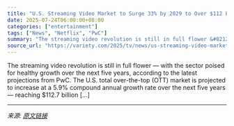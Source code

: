 ```yaml
---
title: "U.S. Streaming Video Market to Surge 33% by 2029 to Over $112 Billion, PwC Forecasts"
date: 2025-07-24T06:00:00+08:00
categories: ["entertainment"]
tags: ["News", "Netflix", "PwC"]
summary: "The streaming video revolution is still in full flower &#8212; with the sector poised for healthy growth over the next five years, according to the latest projections from PwC. The U.S. total over-the"
source_url: "https://variety.com/2025/tv/news/us-streaming-video-market-size-forecast-2029-112-billion-pwc-1236467025/"
---
```


The streaming video revolution is still in full flower &#8212; with the sector poised for healthy growth over the next five years, according to the latest projections from PwC. The U.S. total over-the-top (OTT) market is projected to increase at a 5.9% compound annual growth rate over the next five years &#8212; reaching $112.7 billion [&#8230;]

---

*来源: [原文链接](https://variety.com/2025/tv/news/us-streaming-video-market-size-forecast-2029-112-billion-pwc-1236467025/)*
